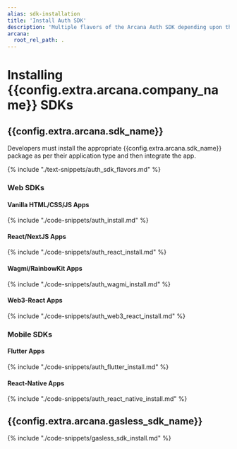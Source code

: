 ```yaml
---
alias: sdk-installation
title: 'Install Auth SDK'
description: 'Multiple flavors of the Arcana Auth SDK depending upon the app type. Use the correct SDK package for installation. Choose from the basic Auth package to the wrapper SDK for React Apps, Wagmi, RainbowKit apps and more.'
arcana:
  root_rel_path: .
---
```


# Installing {{config.extra.arcana.company_name}} SDKs

## {{config.extra.arcana.sdk_name}}

Developers must install the appropriate {{config.extra.arcana.sdk_name}} package as per their application type and then integrate the app.

{% include "./text-snippets/auth_sdk_flavors.md" %}

### Web SDKs

#### Vanilla HTML/CSS/JS Apps

{% include "./code-snippets/auth_install.md" %}

#### React/NextJS Apps

{% include "./code-snippets/auth_react_install.md" %}

#### Wagmi/RainbowKit Apps

{% include "./code-snippets/auth_wagmi_install.md" %}

#### Web3-React Apps

{% include "./code-snippets/auth_web3_react_install.md" %}

### Mobile SDKs

#### Flutter Apps

{% include "./code-snippets/auth_flutter_install.md" %}

#### React-Native Apps

{% include "./code-snippets/auth_react_native_install.md" %}

## {{config.extra.arcana.gasless_sdk_name}}

{% include "./code-snippets/gasless_sdk_install.md" %}